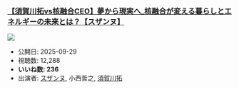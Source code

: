 ### [【須賀川拓vs核融合CEO】夢から現実へ_核融合が変える暮らしとエネルギーの未来とは？【スザンヌ】](https://www.youtube.com/watch?v=gc1TgH0K-GI)
[![](https://img.youtube.com/vi/gc1TgH0K-GI/sddefault.jpg)](https://www.youtube.com/watch?v=gc1TgH0K-GI)
-   公開日: 2025-09-29
-   視聴数: 12,288
-   **いいね数: 236**
-   出演者: [スザンヌ](/rehacq_fan/people/スザンヌ "wikilink"), 小西哲之, [須賀川拓](/rehacq_fan/people/須賀川拓 "wikilink")
